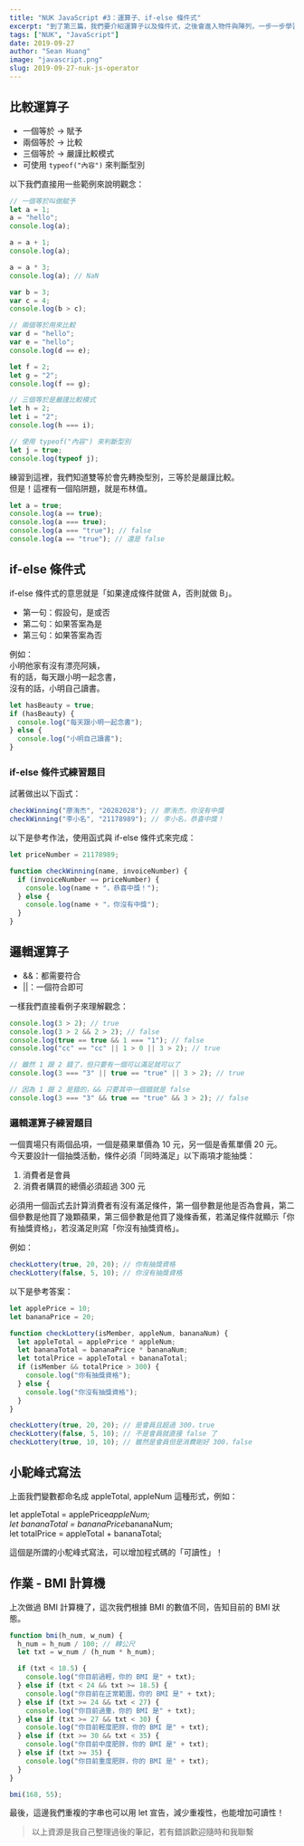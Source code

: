 ```yaml
---
title: "NUK JavaScript #3：運算子、if-else 條件式"
excerpt: "到了第三篇，我們要介紹運算子以及條件式，之後會進入物件與陣列，一步一步學習 JS 的基礎。"
tags: ["NUK", "JavaScript"]
date: 2019-09-27
author: "Sean Huang"
image: "javascript.png"
slug: 2019-09-27-nuk-js-operator
---
```


## 比較運算子

- 一個等於 → 賦予
- 兩個等於 → 比較
- 三個等於 → 嚴謹比較模式
- 可使用 `typeof("內容")` 來判斷型別

以下我們直接用一些範例來說明觀念：

```javascript
// 一個等於叫做賦予
let a = 1;
a = "hello";
console.log(a);

a = a + 1;
console.log(a);

a = a * 3;
console.log(a); // NaN

var b = 3;
var c = 4;
console.log(b > c);

// 兩個等於用來比較
var d = "hello";
var e = "hello";
console.log(d == e);

let f = 2;
let g = "2";
console.log(f == g);

// 三個等於是嚴謹比較模式
let h = 2;
let i = "2";
console.log(h === i);

// 使用 typeof("內容") 來判斷型別
let j = true;
console.log(typeof j);
```

練習到這裡，我們知道雙等於會先轉換型別，三等於是嚴謹比較。  
但是！這裡有一個陷阱題，就是布林值。

```javascript
let a = true;
console.log(a == true);
console.log(a === true);
console.log(a === "true"); // false
console.log(a == "true"); // 還是 false
```

## if-else 條件式

if-else 條件式的意思就是「如果達成條件就做 A，否則就做 B」。

- 第一句：假設句，是或否
- 第二句：如果答案為是
- 第三句：如果答案為否

例如：  
小明他家有沒有漂亮阿姨，  
有的話，每天跟小明一起念書，  
沒有的話，小明自己讀書。

```javascript
let hasBeauty = true;
if (hasBeauty) {
  console.log("每天跟小明一起念書");
} else {
  console.log("小明自己讀書");
}
```

### if-else 條件式練習題目

試著做出以下函式：

```javascript
checkWinning("廖洧杰", "20282028"); // 廖洧杰，你沒有中獎
checkWinning("李小名", "21178989"); // 李小名，恭喜中獎！
```

以下是參考作法，使用函式與 if-else 條件式來完成：

```javascript
let priceNumber = 21178989;

function checkWinning(name, invoiceNumber) {
  if (invoiceNumber == priceNumber) {
    console.log(name + "，恭喜中獎！");
  } else {
    console.log(name + "，你沒有中獎");
  }
}
```

## 邏輯運算子

- &&：都需要符合
- ||：一個符合即可

一樣我們直接看例子來理解觀念：

```javascript
console.log(3 > 2); // true
console.log(3 > 2 && 2 > 2); // false
console.log(true == true && 1 === "1"); // false
console.log("cc" == "cc" || 1 > 0 || 3 > 2); // true

// 雖然 1 跟 2 錯了，但只要有一個可以滿足就可以了
console.log(3 === "3" || true == "true" || 3 > 2); // true

// 因為 1 跟 2 是錯的，&& 只要其中一個錯就是 false
console.log(3 === "3" && true == "true" && 3 > 2); // false
```

### 邏輯運算子練習題目

一個賣場只有兩個品項，一個是蘋果單價為 10 元，另一個是香蕉單價 20 元。  
今天要設計一個抽獎活動，條件必須「同時滿足」以下兩項才能抽獎：

1. 消費者是會員
2. 消費者購買的總價必須超過 300 元

必須用一個函式去計算消費者有沒有滿足條件，第一個參數是他是否為會員，第二個參數是他買了幾顆蘋果，第三個參數是他買了幾條香蕉，若滿足條件就顯示「你有抽獎資格」，若沒滿足則寫「你沒有抽獎資格」。

例如：

```javascript
checkLottery(true, 20, 20); // 你有抽獎資格
checkLottery(false, 5, 10); // 你沒有抽獎資格
```

以下是參考答案：

```javascript
let applePrice = 10;
let bananaPrice = 20;

function checkLottery(isMember, appleNum, bananaNum) {
  let appleTotal = applePrice * appleNum;
  let bananaTotal = bananaPrice * bananaNum;
  let totalPrice = appleTotal + bananaTotal;
  if (isMember && totalPrice > 300) {
    console.log("你有抽獎資格");
  } else {
    console.log("你沒有抽獎資格");
  }
}

checkLottery(true, 20, 20); // 是會員且超過 300，true
checkLottery(false, 5, 10); // 不是會員就直接 false 了
checkLottery(true, 10, 10); // 雖然是會員但是消費剛好 300，false
```

## 小駝峰式寫法

上面我們變數都命名成 appleTotal, appleNum 這種形式，例如：

let appleTotal = applePrice*appleNum;  
let bananaTotal = bananaPrice*bananaNum;  
let totalPrice = appleTotal + bananaTotal;

這個是所謂的小駝峰式寫法，可以增加程式碼的「可讀性」！

## 作業 - BMI 計算機

上次做過 BMI 計算機了，這次我們根據 BMI 的數值不同，告知目前的 BMI 狀態。

```javascript
function bmi(h_num, w_num) {
  h_num = h_num / 100; // 轉公尺
  let txt = w_num / (h_num * h_num);

  if (txt < 18.5) {
    console.log("你目前過輕，你的 BMI 是" + txt);
  } else if (txt < 24 && txt >= 18.5) {
    console.log("你目前在正常範圍，你的 BMI 是" + txt);
  } else if (txt >= 24 && txt < 27) {
    console.log("你目前過重，你的 BMI 是" + txt);
  } else if (txt >= 27 && txt < 30) {
    console.log("你目前輕度肥胖，你的 BMI 是" + txt);
  } else if (txt >= 30 && txt < 35) {
    console.log("你目前中度肥胖，你的 BMI 是" + txt);
  } else if (txt >= 35) {
    console.log("你目前重度肥胖，你的 BMI 是" + txt);
  }
}

bmi(168, 55);
```

最後，這邊我們重複的字串也可以用 let 宣告，減少重複性，也能增加可讀性！

> 以上資源是我自己整理過後的筆記，若有錯誤歡迎隨時和我聯繫
